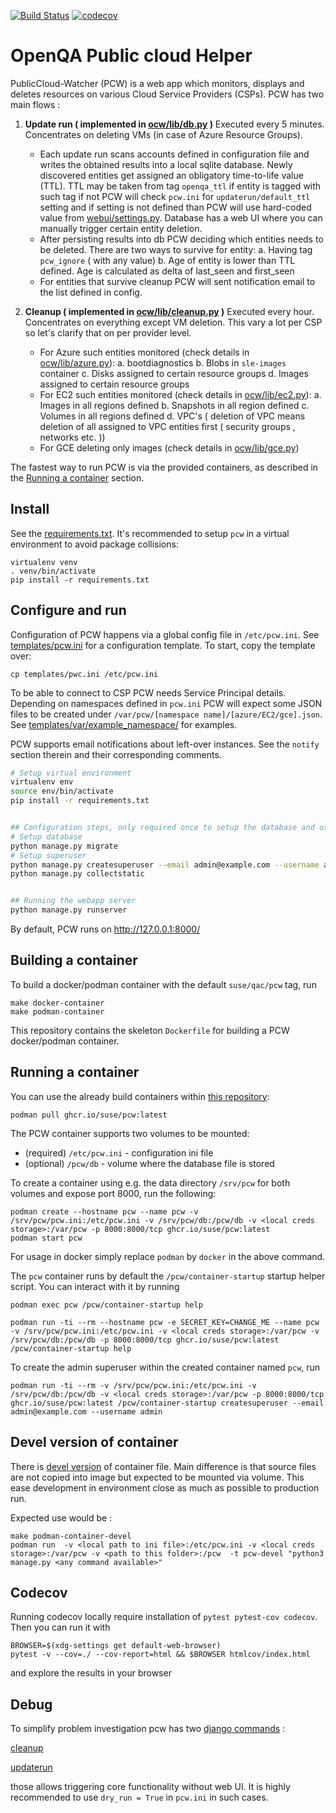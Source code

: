 [![Build Status](https://travis-ci.com/SUSE/pcw.svg?branch=master)](https://travis-ci.com/SUSE/pcw)
[![codecov](https://codecov.io/gh/SUSE/pcw/branch/master/graph/badge.svg)](https://codecov.io/gh/SUSE/pcw)

# OpenQA Public cloud Helper

PublicCloud-Watcher (PCW) is a web app which monitors, displays and deletes resources on various Cloud Service Providers (CSPs).
PCW has two main flows :

1. **Update run ( implemented in [ocw/lib/db.py](ocw/lib/db.py) )** Executed every 5 minutes. Concentrates on deleting VMs (in case of Azure Resource Groups).
    - Each update run scans accounts defined in configuration file and
  writes the obtained results into a local sqlite database. Newly discovered entities get assigned an obligatory time-to-life value (TTL).
  TTL may be taken from tag `openqa_ttl` if entity is tagged with such tag if not PCW will check `pcw.ini` for `updaterun/default_ttl` setting
  and if setting is not defined than PCW will use hard-coded value from [webui/settings.py](webui/settings.py). Database has a web UI where
  you can manually trigger certain entity deletion.
    - After persisting results into db PCW deciding which entities needs to be deleted. There are two ways to survive for entity:
        a. Having tag `pcw_ignore` ( with any value)
        b. Age of entity is lower than TTL defined. Age is calculated as delta of last_seen and first_seen
    - For entities that survive cleanup PCW will sent notification email to the list defined in config.

2. **Cleanup ( implemented in [ocw/lib/cleanup.py](ocw/lib/cleanup.py) )** Executed every hour. Concentrates on everything except VM deletion. This vary a lot per CSP so let's clarify that on per provider level.
    - For Azure such entities monitored (check details in [ocw/lib/azure.py](ocw/lib/azure.py)):
        a. bootdiagnostics
        b. Blobs in `sle-images` container
        c. Disks assigned to certain resource groups
        d. Images assigned to certain resource groups
    - For EC2 such entities monitored (check details in [ocw/lib/ec2.py](ocw/lib/ec2.py)):
        a. Images in all regions defined
        b. Snapshots in all region defined
        c. Volumes in all regions defined
        d. VPC's ( deletion of VPC means deletion of all assigned to VPC entities first ( security groups , networks etc. ))
    - For GCE deleting only images (check details in [ocw/lib/gce.py](ocw/lib/gce.py))

The fastest way to run PCW is via the provided containers, as described in the [Running a container](#running-a-container) section.

## Install

See the [requirements.txt](requirements.txt). It's recommended to setup `pcw` in a virtual environment to avoid package collisions:

    virtualenv venv
    . venv/bin/activate
    pip install -r requirements.txt

## Configure and run

Configuration of PCW happens via a global config file in `/etc/pcw.ini`. See [templates/pcw.ini](templates/pcw.ini) for a configuration template. To start, copy the template over:

    cp templates/pwc.ini /etc/pcw.ini

To be able to connect to CSP PCW needs Service Principal details. Depending on namespaces defined in `pcw.ini`  PCW will expect some JSON files to be created
under `/var/pcw/[namespace name]/[azure/EC2/gce].json`. See [templates/var/example_namespace/](templates/var/example_namespace/) for examples.

PCW supports email notifications about left-over instances. See the `notify` section therein and their corresponding comments.

```bash
# Setup virtual environment
virtualenv env
source env/bin/activate
pip install -r requirements.txt


## Configuration steps, only required once to setup the database and user
# Setup database
python manage.py migrate
# Setup superuser
python manage.py createsuperuser --email admin@example.com --username admin
python manage.py collectstatic


## Running the webapp server
python manage.py runserver
```

By default, PCW runs on http://127.0.0.1:8000/

## Building a container

To build a docker/podman container with the default `suse/qac/pcw` tag, run

    make docker-container
    make podman-container

This repository contains the skeleton `Dockerfile` for building a PCW docker/podman container.

## Running a container

You can use the already build containers within [this repository](https://github.com/orgs/SUSE/packages?repo_name=pcw):

    podman pull ghcr.io/suse/pcw:latest

The PCW container supports two volumes to be mounted:

* (required) `/etc/pcw.ini` - configuration ini file
* (optional) `/pcw/db` - volume where the database file is stored

To create a container using e.g. the data directory `/srv/pcw` for both volumes and expose port 8000, run the following:

    podman create --hostname pcw --name pcw -v /srv/pcw/pcw.ini:/etc/pcw.ini -v /srv/pcw/db:/pcw/db -v <local creds storage>:/var/pcw -p 8000:8000/tcp ghcr.io/suse/pcw:latest
    podman start pcw

For usage in docker simply replace `podman` by `docker` in the above command.

The `pcw` container runs by default the `/pcw/container-startup` startup helper script. You can interact with it by running

    podman exec pcw /pcw/container-startup help

    podman run -ti --rm --hostname pcw -e SECRET_KEY=CHANGE_ME --name pcw -v /srv/pcw/pcw.ini:/etc/pcw.ini -v <local creds storage>:/var/pcw -v /srv/pcw/db:/pcw/db -p 8000:8000/tcp ghcr.io/suse/pcw:latest /pcw/container-startup help

To create the admin superuser within the created container named `pcw`, run

    podman run -ti --rm -v /srv/pcw/pcw.ini:/etc/pcw.ini -v /srv/pcw/db:/pcw/db -v <local creds storage>:/var/pcw -p 8000:8000/tcp ghcr.io/suse/pcw:latest /pcw/container-startup createsuperuser --email admin@example.com --username admin

## Devel version of container

There is [devel version](Dockerfile_dev) of container file. Main difference is that source files are not copied into image but expected to be mounted via volume. This ease development in environment close as much as possible to production run.

Expected use would be :

    make podman-container-devel
    podman run  -v <local path to ini file>:/etc/pcw.ini -v <local creds storage>:/var/pcw -v <path to this folder>:/pcw  -t pcw-devel "python3 manage.py <any command available>"


## Codecov

Running codecov locally require installation of `pytest pytest-cov codecov`.
Then you can run it with

    BROWSER=$(xdg-settings get default-web-browser)
    pytest -v --cov=./ --cov-report=html && $BROWSER htmlcov/index.html

and explore the results in your browser

## Debug

To simplify problem investigation pcw has two [django commands](https://docs.djangoproject.com/en/3.1/howto/custom-management-commands/) :

[cleanup](ocw/management/commands/cleanup.py)

[updaterun](ocw/management/commands/updaterun.py)

those allows triggering core functionality without web UI. It is highly recommended to use `dry_run = True` in `pcw.ini` in
such cases.
